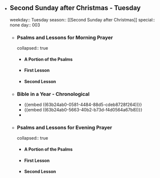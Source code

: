 - ## Second Sunday after Christmas - Tuesday
  weekday:: Tuesday
  season:: [[Second Sunday after Christmas]] 
  special:: none
  day:: 003
	- ### Psalms and Lessons for Morning Prayer
	  collapsed:: true
		- #### A Portion of the Psalms
		- #### First Lesson
		- #### Second Lesson
	- ### Bible in a Year - Chronological
		- {{embed ((63b24ab0-0581-4484-88d5-cdeb8728f264))}}
		- {{embed ((63b24ab0-5663-40b2-b73d-f4d0564a67b8))}}
		-
	- ### Psalms and Lessons for Evening Prayer
	  collapsed:: true
		- #### A Portion of the Psalms
		- #### First Lesson
		- #### Second Lesson